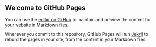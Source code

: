## Welcome to GitHub Pages

You can use the [editor on GitHub](https://github.com/ayalausma/ayala-usma.github.io/edit/master/index.md) to maintain and preview the content for your website in Markdown files.

Whenever you commit to this repository, GitHub Pages will run [Jekyll](https://jekyllrb.com/) to rebuild the pages in your site, from the content in your Markdown files.



  <script src="http://d3js.org/d3.v3.min.js" charset="utf-8"></script>
  <style type="text/css">
  svg {
    font: 10px sans-serif;
    shape-rendering: crispEdges;
  }
  .axis path,
  .axis line {
    fill: none;
    stroke: #000;
  }
 
  path.domain {
    stroke: none;
  }
 
  .y .tick line {
    stroke: #ddd;
  }
  </style>

<script type="text/javascript">
// Setup svg using Bostock's margin convention
var margin = {top: 20, right: 160, bottom: 35, left: 30};
var width = 960 - margin.left - margin.right,
    height = 500 - margin.top - margin.bottom;
var svg = d3.select("#example")
  .append("svg")
  .attr("width", width + margin.left + margin.right)
  .attr("height", height + margin.top + margin.bottom)
  .append("g")
  .attr("transform", "translate(" + margin.left + "," + margin.top + ")");
/* Data in strings like it would be if imported from a csv */
var data = [
  { year: "2006", redDelicious: "10", mcintosh: "15", oranges: "9", pears: "6" },
  { year: "2007", redDelicious: "12", mcintosh: "18", oranges: "9", pears: "4" },
  { year: "2008", redDelicious: "05", mcintosh: "20", oranges: "8", pears: "2" },
  { year: "2009", redDelicious: "01", mcintosh: "15", oranges: "5", pears: "4" },
  { year: "2010", redDelicious: "02", mcintosh: "10", oranges: "4", pears: "2" },
  { year: "2011", redDelicious: "03", mcintosh: "12", oranges: "6", pears: "3" },
  { year: "2012", redDelicious: "04", mcintosh: "15", oranges: "8", pears: "1" },
  { year: "2013", redDelicious: "06", mcintosh: "11", oranges: "9", pears: "4" },
  { year: "2014", redDelicious: "10", mcintosh: "13", oranges: "9", pears: "5" },
  { year: "2015", redDelicious: "16", mcintosh: "19", oranges: "6", pears: "9" },
  { year: "2016", redDelicious: "19", mcintosh: "17", oranges: "5", pears: "7" },
];
var parse = d3.time.format("%Y").parse;
// Transpose the data into layers
var dataset = d3.layout.stack()(["redDelicious", "mcintosh", "oranges", "pears"].map(function(fruit) {
  return data.map(function(d) {
    return {x: parse(d.year), y: +d[fruit]};
  });
}));
// Set x, y and colors
var x = d3.scale.ordinal()
  .domain(dataset[0].map(function(d) { return d.x; }))
  .rangeRoundBands([10, width-10], 0.02);
var y = d3.scale.linear()
  .domain([0, d3.max(dataset, function(d) {  return d3.max(d, function(d) { return d.y0 + d.y; });  })])
  .range([height, 0]);
var colors = ["b33040", "#d25c4d", "#f2b447", "#d9d574"];
// Define and draw axes
var yAxis = d3.svg.axis()
  .scale(y)
  .orient("left")
  .ticks(5)
  .tickSize(-width, 0, 0)
  .tickFormat( function(d) { return d } );
var xAxis = d3.svg.axis()
  .scale(x)
  .orient("bottom")
  .tickFormat(d3.time.format("%Y"));
svg.append("g")
  .attr("class", "y axis")
  .call(yAxis);
svg.append("g")
  .attr("class", "x axis")
  .attr("transform", "translate(0," + height + ")")
  .call(xAxis);
// Create groups for each series, rects for each segment 
var groups = svg.selectAll("g.cost")
  .data(dataset)
  .enter().append("g")
  .attr("class", "cost")
  .style("fill", function(d, i) { return colors[i]; });
var rect = groups.selectAll("rect")
  .data(function(d) { return d; })
  .enter()
  .append("rect")
  .attr("x", function(d) { return x(d.x); })
  .attr("y", function(d) { return y(d.y0 + d.y); })
  .attr("height", function(d) { return y(d.y0) - y(d.y0 + d.y); })
  .attr("width", x.rangeBand())
  .on("mouseover", function() { tooltip.style("display", null); })
  .on("mouseout", function() { tooltip.style("display", "none"); })
  .on("mousemove", function(d) {
    var xPosition = d3.mouse(this)[0] - 15;
    var yPosition = d3.mouse(this)[1] - 25;
    tooltip.attr("transform", "translate(" + xPosition + "," + yPosition + ")");
    tooltip.select("text").text(d.y);
  });
// Draw legend
var legend = svg.selectAll(".legend")
  .data(colors)
  .enter().append("g")
  .attr("class", "legend")
  .attr("transform", function(d, i) { return "translate(30," + i * 19 + ")"; });
 
legend.append("rect")
  .attr("x", width - 18)
  .attr("width", 18)
  .attr("height", 18)
  .style("fill", function(d, i) {return colors.slice().reverse()[i];});
 
legend.append("text")
  .attr("x", width + 5)
  .attr("y", 9)
  .attr("dy", ".35em")
  .style("text-anchor", "start")
  .text(function(d, i) { 
    switch (i) {
      case 0: return "Anjou pears";
      case 1: return "Naval oranges";
      case 2: return "McIntosh apples";
      case 3: return "Red Delicious apples";
    }
  });
// Prep the tooltip bits, initial display is hidden
var tooltip = svg.append("g")
  .attr("class", "tooltip")
  .style("display", "none");
    
tooltip.append("rect")
  .attr("width", 30)
  .attr("height", 20)
  .attr("fill", "white")
  .style("opacity", 0.5);
tooltip.append("text")
  .attr("x", 15)
  .attr("dy", "1.2em")
  .style("text-anchor", "middle")
  .attr("font-size", "12px")
  .attr("font-weight", "bold");
</script>

<div id="example">
